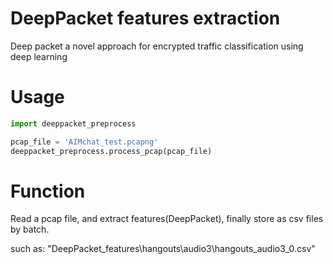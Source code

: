 # DeepPacket features extraction 

Deep packet a novel approach for encrypted traffic classification using deep learning

# Usage

```python
import deeppacket_preprocess

pcap_file = 'AIMchat_test.pcapng'
deeppacket_preprocess.process_pcap(pcap_file)
```

# Function

Read a pcap file, and extract features(DeepPacket), finally store as csv files by batch.

such as: "DeepPacket_features\hangouts\audio3\hangouts_audio3_0.csv"


